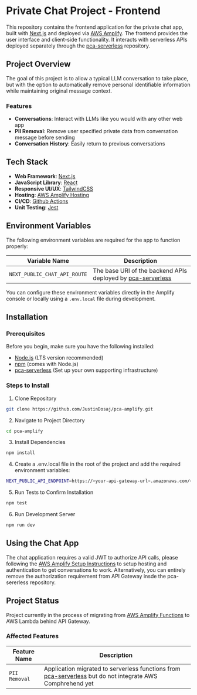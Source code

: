 # Private Chat Project - Frontend
This repository contains the frontend application for the private chat app, built with [Next.js](https://nextjs.org/) and deployed via [AWS Amplify](https://aws.amazon.com/amplify/). The frontend provides the user interface and client-side functionality. It interacts with serverless APIs deployed separately through the [pca-serverless](https://github.com/JustinDosaj/pca-serverless) repository.

## Project Overview
The goal of this project is to allow a typical LLM conversation to take place, but with the option to automatically remove personal identifiable information while maintaining original message context.

### Features
- **Conversations**: Interact with LLMs like you would with any other web app
- **PII Removal**: Remove user specified private data from conversation message before sending
- **Conversation History**: Easily return to previous conversations

## Tech Stack
- **Web Framework**: [Next.js](https://nextjs.org/)
- **JavaScript Library**: [React](https://reactjs.org/)
- **Responsive UI/UX**: [TailwindCSS](https://tailwindcss.com/)
- **Hosting**: [AWS Amplify Hosting](https://docs.aws.amazon.com/amplify/latest/userguide/welcome.html)
- **CI/CD**: [Github Actions](https://github.com/features/actions)
- **Unit Testing**: [Jest](https://jestjs.io/)

## Environment Variables
The following environment variables are required for the app to function properly:

| Variable Name | Description |
|---------------|-------------|
| `NEXT_PUBLIC_CHAT_API_ROUTE` | The base URI of the backend APIs deployed by [pca-serverless](https://github.com/JustinDosaj/pca-serverless) |

You can configure these environment variables directly in the Amplify console or locally using a `.env.local` file during development.

## Installation

### Prerequisites

Before you begin, make sure you have the following installed:

- [Node.js](https://nodejs.org/) (LTS version recommended)
- [npm](https://www.npmjs.com/) (comes with Node.js)
- [pca-serverless](https://github.com/JustinDosaj/pca-serverless) (Set up your own supporting infrastructure)

### Steps to Install

1. Clone Repository
```bash
git clone https://github.com/JustinDosaj/pca-amplify.git
```

2. Navigate to Project Directory
```bash
cd pca-amplify
```

3. Install Dependencies
```bash
npm install
```

4. Create a .env.local file in the root of the project and add the required environment variables:
```bash
NEXT_PUBLIC_API_ENDPOINT=https://<your-api-gateway-url>.amazonaws.com/<env>/
```
5. Run Tests to Confirm Installation
```bash
npm test
``` 

6. Run Development Server
```bash
npm run dev
```

## Using the Chat App
The chat application requires a valid JWT to authorize API calls, please following the [AWS Amplify Setup Instructions](https://docs.amplify.aws/react/start/quickstart/) to setup hosting and authentication to get conversations to work. Alternatively, you can entirely remove the authorization requirement from API Gateway insde the pca-sererless repository.

## Project Status
Project currently in the process of migrating from [AWS Amplify Functions](https://docs.amplify.aws/react/build-a-backend/functions/set-up-function/) to AWS Lambda behind API Gateway.

### Affected Features
| Feature Name | Description |
|---------------|-------------|
| `PII Removal` | Application migrated to serverless functions from [pca-serverless](https://github.com/JustinDosaj/pca-serverless) but do not integrate AWS Comphrehend yet |